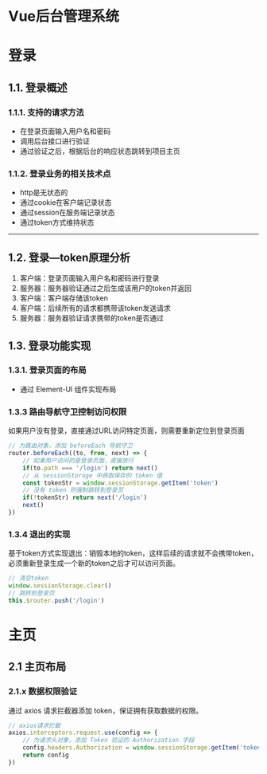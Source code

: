 # Vue后台管理系统

# 登录

## 1.1. 登录概述

### 1.1.1. 支持的请求方法

- 在登录页面输入用户名和密码
- 调用后台接口进行验证
- 通过验证之后，根据后台的响应状态跳转到项目主页

### 1.1.2. 登录业务的相关技术点

- http是无状态的
- 通过cookie在客户端记录状态
- 通过session在服务端记录状态
- 通过token方式维持状态

------

## 1.2. 登录—token原理分析

1. 客户端：登录页面输入用户名和密码进行登录
2. 服务器：服务器验证通过之后生成该用户的token并返回
3. 客户端：客户端存储该token
4. 客户端：后续所有的请求都携带该token发送请求
5. 服务器：服务器验证请求携带的token是否通过

## 1.3. 登录功能实现

### 1.3.1. 登录页面的布局

- 通过 Element-Ul 组件实现布局

### 1.3.3 路由导航守卫控制访问权限

如果用户没有登录，直接通过URL访问特定页面，则需要重新定位到登录页面

```javascript
// 为路由对象，添加 beforeEach 导航守卫
router.beforeEach((to, from, next) => {
    // 如果用户访问的是登录页面，直接放行
    if(to.path === '/login') return next()
    // 从 sessionStorage 中获取保存的 token 值
    const tokenStr = window.sessionStorage.getItem('token')
    // 没有 token 则强制跳转到登录页
    if(!tokenStr) return next('/login')
    next()
})
```

### 1.3.4 退出的实现

基于token方式实现退出：销毁本地的token，这样后续的请求就不会携带token，必须重新登录生成一个新的token之后才可以访问页面。

```javascript
// 清空token
window.sessionStorage.clear()
// 跳转到登录页
this.$router.push('/login')
```





# 主页

## 2.1 主页布局

### 2.1.x 数据权限验证

通过 axios 请求拦截器添加 token，保证拥有获取数据的权限。

```javascript
// axios请求拦截
axios.interceptors.request.use(config => {
    // 为请求头对象，添加 Token 验证的 Authorization 字段
    config.headers.Authorization = window.sessionStorage.getItem('token')
    return config
})
```































